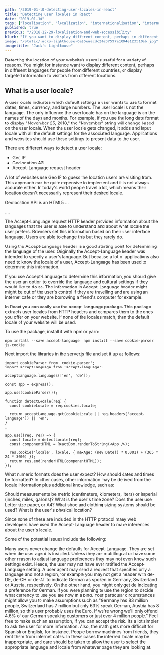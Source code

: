 ```yaml
---
path: "/2019-01-10-detecting-user-locales-in-react"
title: "Detecting user locales in React"
date: "2019-01-10"
tags: ["localisation", "localization", "internationalisation", "internationalization", "translation", "globalisation", "globalization", "react", "user locales"]
published: true
previous: "/2018-12-29-localisation-and-web-accessibility"
blurb: "If you want to display different content, perhaps in different languages for people from different countries, or display targeted information to visitors from different locations you need to detect the user locale. Read on to find out how."
image: "/static/jacks-lighthouse-0e26eaacdc28a37597e1804e123510ab.jpg"
imagetitle: "Jack's Lighthouse"
---
```


Detecting the location of your website’s users is useful for a variety of reasons. You might for instance want to display different content, perhaps in different languages for people from different countries, or display targeted information to visitors from different locations. 

## What is a user locale?

A user locale indicates which default settings a user wants to use to format dates, times, currency, and large numbers. The user locale is not the language. The only influence the user locale has on the language is on the names of the days and months. For example, if you use the long date format to display "November 25, 2018," the "November" string will change based on the user locale. When the user locale gets changed, it adds and Input locale with all the default settings for the associated language. Applications and websites should use these settings to present data to the user.

There are different ways to detect a user locale:

  * Geo IP
  * Geolocation API
  * Accept-Language request header

A lot of websites use Geo IP to guess the location users are visiting from. This approach can be quite expensive to implement and it is not always accurate either. In today's world people travel a lot, which means their location doesn't necessarily represent their desired locale. 

Geolocation API is an HTML5 ...

....

The Accept-Language request HTTP header provides information about the languages that the user is able to understand and about what locale the user prefers. Browsers set this information based on their user interface language. Users are able to change this but they rarely do.

Using the Accept-Language header is a good starting point for determining the language of the user. Originally the Accept-Language header was intended to specify a user's language. But because a lot of applications also need to know the locale of a user, Accept-Language has been used to determine this information. 

If you use Accept-Language to determine this information, you should give the user an option to override the language and cultural settings if they would like to do so. The information in Accept-Language header might might be out of the user's control if they are travelling and are using an internet cafe or they are borrowing a friend's computer for example.

In React you can easily use the accept-language package. This package extracts user locales from HTTP headers and compares them to the ones you offer on your website. If none of the locales match, then the default locale of your website will be used.

To use the package, install it with npm or yarn:

```
npm install --save accept-language  npm install --save cookie-parser js-cookie
```

Next import the libraries in the server.js file and set it up as follows:

```
import cookieParser from 'cookie-parser';
import acceptLanguage from 'accept-language';

acceptLanguage.languages(['en', 'de']);

const app = express();

app.use(cookieParser());

function detectLocale(req) {
  const cookieLocale = req.cookies.locale;

  return acceptLanguage.get(cookieLocale || req.headers['accept-language']) || 'en';
}
…

app.use((req, res) => {
  const locale = detectLocale(req);
  const componentHTML = ReactDom.renderToString(<App />);

  res.cookie('locale', locale, { maxAge: (new Date() * 0.001) + (365 * 24 * 3600) });
  return res.end(renderHTML(componentHTML));
});
```







What numeric formats does the user expect?
How should dates and times be formatted?
In other cases, other information may be derived from the locale information plus additional knowledge, such as:

Should measurements be metric (centimeters, kilometers, liters) or imperial (inches, miles, gallons)?
What is the user's time zone?
Does the user use Letter size paper, or A4?
What shoe and clothing sizing systems should be used?
What is the user's physical location?

Since none of these are included in the HTTP protocol many web developers have used the Accept-Language header to make inferences about the user's locale.


Some of the potential issues include the following:

Many users never change the defaults for Accept-Language. They are set when the user agent is installed. Unless they are multilingual or have some other reason to adjust language preferences they may not even know such settings exist. Hence, the user may not have ever ratified the Accept-Language setting.
A user agent may send a request that specifies only a language and not a region, for example you may not get a header with de-DE, de-CH or de-AT to indicate German as spoken in Germany, Switzerland or Austria, respectively. On the other hand, you might only get de indicating a preference for German. If you were planning to use the region to decide what currency to use you are now in a bind. Your particular circumstances might allow you to make assumptions such as "Germany has 83 million people, Switzerland has 7 million but only 63% speak German, Austria has 8 million, so this user probably uses the Euro. If we're wrong we'll only offend 4.6% of our German speaking customers or just over 4 million people." Feel free to make such an assumption, if you can accept the risk. Its a lot simpler to ask the user for more information. Also, the math gets more difficult for Spanish or English, for instance.
People borrow machines from friends, they rent them from internet cafes. In these cases the inferred locale may be inappropriate, and care should be taken to allow the user to select the appropriate language and locale from whatever page they are looking at.
